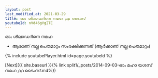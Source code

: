 ```yaml
---
layout: post
last_modified_at: 2021-03-29
title: ഓം ശീലാഡറിനെ നമഹ ൧൧ ടൈംസ്
youtubeId: nVd46gVgITE
---
```

 
 
 ഓം ശീലാഡറിനെ നമഹ 
 
 -  ആരാണ് നല്ല പെരുമാറ്റം സംരക്ഷിക്കുന്നത് (ആർക്കാണ് നല്ല പെരുമാറ്റം) 
 
  
 
  
 
 
 
 
 
 


{% include youtubePlayer.html id=page.youtubeId %}
 
[Next]({{ site.baseurl }}{% link  split1/_posts/2014-09-03-ഓം മഹാ യശസ് നമഹ ൧൧ ടൈംസ്.md%})
 
